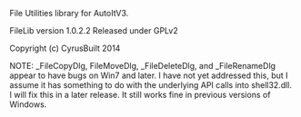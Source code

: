 File Utilities library for AutoItV3.

FileLib version 1.0.2.2
Released under GPLv2

Copyright (c) CyrusBuilt 2014

NOTE: _FileCopyDlg, FileMoveDlg, _FileDeleteDlg, and _FileRenameDlg appear to have bugs on Win7 and later.
I have not yet addressed this, but I assume it has something to do with the underlying API calls into shell32.dll.
I will fix this in a later release. It still works fine in previous versions of Windows.